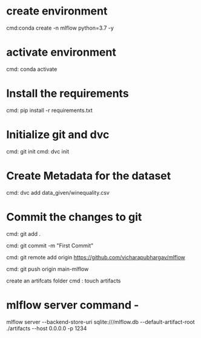 # create environment
 cmd:conda create -n mlflow python=3.7 -y
# activate environment 
 cmd: conda activate

# Install the requirements
 cmd: pip install -r requirements.txt

# Initialize git and dvc
 cmd: git init
 cmd: dvc init
 
# Create Metadata for the dataset
 cmd: dvc add data_given/winequality.csv

# Commit the changes to git
 cmd: git add .
 
 cmd: git commit -m "First Commit" 
 
 cmd: git remote add origin https://github.com/vicharapubhargav/mlflow
 
 cmd: git push origin main-mlflow

create an artifcats folder
 cmd : touch artifacts

# mlflow server command -

mlflow server
--backend-store-uri sqlite:///mlflow.db
--default-artifact-root ./artifacts
--host 0.0.0.0 -p 1234
